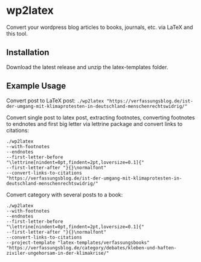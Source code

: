 # wp2latex
Convert your wordpress blog articles to books, journals, etc. via LaTeX and this tool.

## Installation
Download the latest release and unzip the latex-templates folder.

## Example Usage
Convert post to LaTeX post:
``./wp2latex "https://verfassungsblog.de/ist-der-umgang-mit-klimaprotesten-in-deutschland-menschenrechtswidrig/"``

Convert single post to latex post, extracting footnotes, converting footnotes to endnotes and first big letter via lettrine package and convert links to citations:

````
./wp2latex 
--with-footnotes
--endnotes
--first-letter-before "\lettrine[nindent=0pt,findent=2pt,loversize=0.1]{"
--first-letter-after "}{}\normalfont"
--convert-links-to-citations
"https://verfassungsblog.de/ist-der-umgang-mit-klimaprotesten-in-deutschland-menschenrechtswidrig/"
````

Convert category with several posts to a book:
````
./wp2latex 
--with-footnotes
--endnotes
--first-letter-before "\lettrine[nindent=0pt,findent=2pt,loversize=0.1]{"
--first-letter-after "}{}\normalfont"
--convert-links-to-citations
--project-template "latex-templates/verfassungsbooks"
"https://verfassungsblog.de/category/debates/kleben-und-haften-ziviler-ungehorsam-in-der-klimakrise/"
````